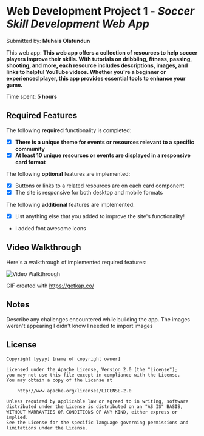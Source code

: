 # Web Development Project 1 - *Soccer Skill Development Web App*

Submitted by: **Muhais Olatundun**

This web app: **This web app offers a collection of resources to help soccer players improve their skills. With tutorials on dribbling, fitness, passing, shooting, and more, each resource includes descriptions, images, and links to helpful YouTube videos. Whether you're a beginner or experienced player, this app provides essential tools to enhance your game.**

Time spent: **5 hours**

## Required Features

The following **required** functionality is completed:

- [X] **There is a unique theme for events or resources relevant to a specific community**
- [X] **At least 10 unique resources or events are displayed in a responsive card format**

The following **optional** features are implemented:

- [X] Buttons or links to a related resources are on each card component
- [X] The site is responsive for both desktop and mobile formats

The following **additional** features are implemented:

* [X] List anything else that you added to improve the site's functionality!
* I added font awesome icons

## Video Walkthrough

Here's a walkthrough of implemented required features:

<img src='kapture.gif' title='Video Walkthrough' width='' alt='Video Walkthrough' />

<!-- Replace this with whatever GIF tool you used! -->
GIF created with https://getkap.co/
<!-- Recommended tools:
[Kap](https://getkap.co/) for macOS
[ScreenToGif](https://www.screentogif.com/) for Windows
[peek](https://github.com/phw/peek) for Linux. -->

## Notes

Describe any challenges encountered while building the app.
The images weren't appearing I didn't know I needed to import images

## License

    Copyright [yyyy] [name of copyright owner]

    Licensed under the Apache License, Version 2.0 (the "License");
    you may not use this file except in compliance with the License.
    You may obtain a copy of the License at

        http://www.apache.org/licenses/LICENSE-2.0

    Unless required by applicable law or agreed to in writing, software
    distributed under the License is distributed on an "AS IS" BASIS,
    WITHOUT WARRANTIES OR CONDITIONS OF ANY KIND, either express or implied.
    See the License for the specific language governing permissions and
    limitations under the License.